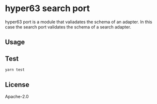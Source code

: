 # hyper63 search port

hyper63 port is a module that valiadates the schema of an adapter. In this case
the search port validates the schema of a search adapter.

## Usage

## Test

```sh
yarn test
```

## License

Apache-2.0
